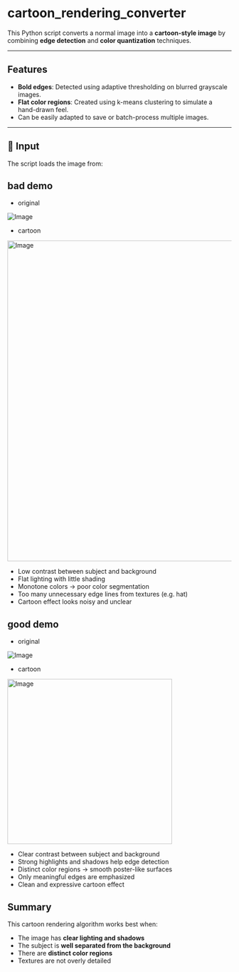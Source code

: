 # cartoon_rendering_converter

This Python script converts a normal image into a **cartoon-style image** by combining **edge detection** and **color quantization** techniques.

---

## Features

- **Bold edges**: Detected using adaptive thresholding on blurred grayscale images.
- **Flat color regions**: Created using k-means clustering to simulate a hand-drawn feel.
- Can be easily adapted to save or batch-process multiple images.

---

## 📂 Input

The script loads the image from:

## bad demo
- original

![Image](https://github.com/user-attachments/assets/06b25ed8-5bb1-4072-96fa-39ef96065f88)

- cartoon

<img width="719" alt="Image" src="https://github.com/user-attachments/assets/728e4818-1973-4815-aeca-423f43b8c74d" />

- Low contrast between subject and background
- Flat lighting with little shading
- Monotone colors → poor color segmentation
- Too many unnecessary edge lines from textures (e.g. hat)
- Cartoon effect looks noisy and unclear



## good demo
- original

![Image](https://github.com/user-attachments/assets/5506cd0e-e521-4a71-85e9-18ad7d9acec5)

- cartoon

<img width="370" alt="Image" src="https://github.com/user-attachments/assets/5dc11f92-594c-4538-ac67-f154d81e8eb9" />

- Clear contrast between subject and background
- Strong highlights and shadows help edge detection
- Distinct color regions → smooth poster-like surfaces
- Only meaningful edges are emphasized
- Clean and expressive cartoon effect

## Summary
This cartoon rendering algorithm works best when:
- The image has **clear lighting and shadows**
- The subject is **well separated from the background**
- There are **distinct color regions**
- Textures are not overly detailed
